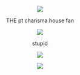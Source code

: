 <p align="center">
<img
src="https://i.imgur.com/oaM5Oni.png">
</p>

<p align="center">
THE pt charisma house fan
</p>

<p align="center">
<img src="https://cdn.discordapp.com/attachments/886288865156005918/1210592028715520020/Untitled476_20240223222010.png?ex=65eb1eaf&is=65d8a9af&hm=2f3bb5914e68417ecb089b5d54ffaa8671e49a96768e0aaea3ea6ce50d1db8bc&">
</p>
<p align="center">
stupid
</p>
<p align="center">
<img src="https://i.imgur.com/doZpzJl.jpeg">
</p>

<p align="center">
<img src="https://cdn.discordapp.com/attachments/886288865156005918/1216915055799439400/IMG_20240312_090549.jpg?ex=66021f76&is=65efaa76&hm=a09993d92483dca29501e9d43bf2e5b65dd4bdd95fa05735d8af1ac5b0139182&">
</p>
